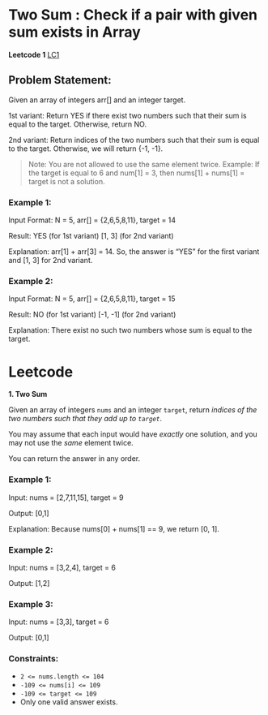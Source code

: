 # Two Sum : Check if a pair with given sum exists in Array
**Leetcode 1**
[LC1](https://leetcode.com/problems/two-sum/description/)

## Problem Statement: 
Given an array of integers arr[] and an integer target.

1st variant: Return YES if there exist two numbers such that their sum is equal to the target. Otherwise, return NO.

2nd variant: Return indices of the two numbers such that their sum is equal to the target. Otherwise, we will return {-1, -1}.

> Note: You are not allowed to use the same element twice. Example: If the target is equal to 6 and num[1] = 3, then nums[1] + nums[1] = target is not a solution.


### Example 1:
Input Format: N = 5, arr[] = {2,6,5,8,11}, target = 14

Result: YES (for 1st variant)
       [1, 3] (for 2nd variant)

Explanation: arr[1] + arr[3] = 14. So, the answer is “YES” for the first variant and [1, 3] for 2nd variant.

### Example 2:
Input Format: N = 5, arr[] = {2,6,5,8,11}, target = 15

Result: NO (for 1st variant)
	[-1, -1] (for 2nd variant)

Explanation: There exist no such two numbers whose sum is equal to the target.


# Leetcode
**1. Two Sum**

Given an array of integers `nums` and an integer `target`, return *indices of the two numbers such that they add up to `target`*.

You may assume that each input would have *exactly* one solution, and you may not use the *same* element twice.

You can return the answer in any order.


### Example 1:
Input: nums = [2,7,11,15], target = 9

Output: [0,1]

Explanation: Because nums[0] + nums[1] == 9, we return [0, 1].

### Example 2:
Input: nums = [3,2,4], target = 6

Output: [1,2]

### Example 3:
Input: nums = [3,3], target = 6

Output: [0,1]

### Constraints:
-   `2 <= nums.length <= 104`
-   `-109 <= nums[i] <= 109`
-   `-109 <= target <= 109`
-   Only one valid answer exists.